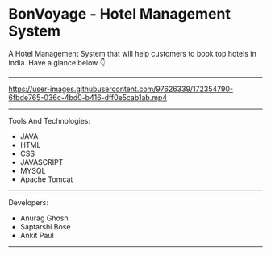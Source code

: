 # BonVoyage - Hotel Management System
A Hotel Management System that will help customers to book top hotels in India.
Have a glance below 👇


---






https://user-images.githubusercontent.com/97626339/172354790-6fbde765-036c-4bd0-b416-dff0e5cab1ab.mp4






---
Tools And Technologies:

- JAVA
- HTML
- CSS
- JAVASCRIPT
- MYSQL
- Apache Tomcat

---

Developers:

- Anurag Ghosh
- Saptarshi Bose
- Ankit Paul
---
